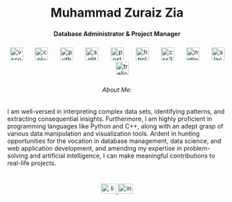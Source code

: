 <h1 align="center">Muhammad Zuraiz Zia</h1>

###

<h4 align="center">Database Administrator & Project Manager</h4>

###

<div align="center">
  <img src="https://cdn.jsdelivr.net/gh/devicons/devicon/icons/vscode/vscode-original.svg" height="30" alt="vscode logo"  />
  <img width="20" />
  <img src="https://cdn.jsdelivr.net/gh/devicons/devicon/icons/cplusplus/cplusplus-original.svg" height="30" alt="cplusplus logo"  />
  <img width="20" />
  <img src="https://cdn.jsdelivr.net/gh/devicons/devicon/icons/python/python-original.svg" height="30" alt="python logo"  />
  <img width="20" />
  <img src="https://cdn.jsdelivr.net/gh/devicons/devicon/icons/sqlite/sqlite-original.svg" height="30" alt="sqlite logo"  />
  <img width="20" />
  <img src="https://cdn.jsdelivr.net/gh/devicons/devicon/icons/postgresql/postgresql-original.svg" height="30" alt="postgresql logo"  />
  <img width="20" />
  <img src="https://cdn.jsdelivr.net/gh/devicons/devicon/icons/html5/html5-original.svg" height="30" alt="html5 logo"  />
  <img width="20" />
  <img src="https://cdn.jsdelivr.net/gh/devicons/devicon/icons/css3/css3-original.svg" height="30" alt="css3 logo"  />
  <img width="20" />
  <img src="https://cdn.jsdelivr.net/gh/devicons/devicon@latest/icons/notion/notion-original.svg" height="30" alt="notion logo"  />
  <img width="20" />
  <img src="https://cdn.jsdelivr.net/gh/devicons/devicon/icons/slack/slack-original.svg" height="30" alt="slack logo"  />
  <img width="20" />
  <img src="https://cdn.jsdelivr.net/gh/devicons/devicon/icons/trello/trello-plain.svg" height="30" alt="trello logo"  />
</div>

###

<h6 align="center">About Me:</h6>

###

<p align="left">I am well-versed in interpreting complex data sets, identifying patterns, and extracting consequential insights. Furthermore, I am highly proficient in programming languages like Python and C++, along with an adept grasp of various data manipulation and visualization tools. Ardent in hunting opportunities for the vocation in database management, data science, and web application development, and amending my expertise in problem-solving and artificial intelligence, I can make meaningful contributions to real-life projects.</p>

###

<br clear="both">

<div align="center">
  <a href="https://www.linkedin.com/in/zuraizzia/" target="_blank">
    <img src="https://raw.githubusercontent.com/maurodesouza/profile-readme-generator/master/src/assets/icons/social/linkedin/default.svg" width="35" height="23" alt="linkedin logo"  />
  </a>
  <a href="https://www.instagram.com/zuraizzia/" target="_blank">
    <img src="https://raw.githubusercontent.com/maurodesouza/profile-readme-generator/master/src/assets/icons/social/instagram/default.svg" width="35" height="23" alt="instagram logo"  />
  </a>
</div>

###

<div align="left">
</div>

###
